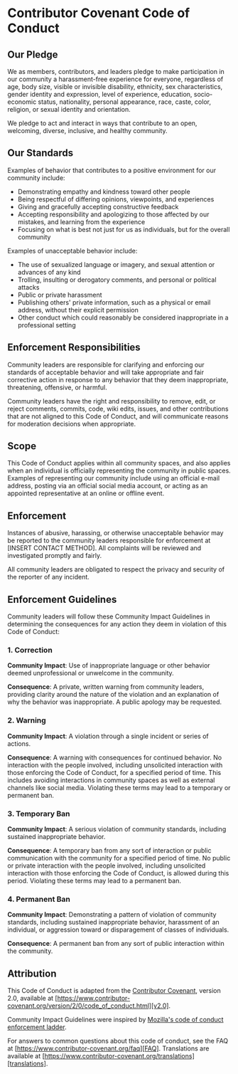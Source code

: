# Contributor Covenant Code of Conduct

## Our Pledge

We as members, contributors, and leaders pledge to make participation in our community a harassment-free experience for
everyone, regardless of age, body size, visible or invisible disability, ethnicity, sex characteristics, gender identity
and expression, level of experience, education, socio-economic status, nationality, personal appearance, race, caste,
color, religion, or sexual identity and orientation.

We pledge to act and interact in ways that contribute to an open, welcoming, diverse, inclusive, and healthy community.

## Our Standards

Examples of behavior that contributes to a positive environment for our community include:

* Demonstrating empathy and kindness toward other people
* Being respectful of differing opinions, viewpoints, and experiences
* Giving and gracefully accepting constructive feedback
* Accepting responsibility and apologizing to those affected by our mistakes, and learning from the experience
* Focusing on what is best not just for us as individuals, but for the overall community

Examples of unacceptable behavior include:

* The use of sexualized language or imagery, and sexual attention or advances of any kind
* Trolling, insulting or derogatory comments, and personal or political attacks
* Public or private harassment
* Publishing others' private information, such as a physical or email address, without their explicit permission
* Other conduct which could reasonably be considered inappropriate in a professional setting

## Enforcement Responsibilities

Community leaders are responsible for clarifying and enforcing our standards of acceptable behavior and will take
appropriate and fair corrective action in response to any behavior that they deem inappropriate, threatening, offensive,
or harmful.

Community leaders have the right and responsibility to remove, edit, or reject comments, commits, code, wiki edits,
issues, and other contributions that are not aligned to this Code of Conduct, and will communicate reasons for
moderation decisions when appropriate.

## Scope

This Code of Conduct applies within all community spaces, and also applies when an individual is officially representing
the community in public spaces. Examples of representing our community include using an official e-mail address, posting
via an official social media account, or acting as an appointed representative at an online or offline event.

## Enforcement

Instances of abusive, harassing, or otherwise unacceptable behavior may be reported to the community leaders responsible
for enforcement at
[INSERT CONTACT METHOD]. All complaints will be reviewed and investigated promptly and fairly.

All community leaders are obligated to respect the privacy and security of the reporter of any incident.

## Enforcement Guidelines

Community leaders will follow these Community Impact Guidelines in determining the consequences for any action they deem
in violation of this Code of Conduct:

### 1. Correction

**Community Impact**: Use of inappropriate language or other behavior deemed unprofessional or unwelcome in the
community.

**Consequence**: A private, written warning from community leaders, providing clarity around the nature of the violation
and an explanation of why the behavior was inappropriate. A public apology may be requested.

### 2. Warning

**Community Impact**: A violation through a single incident or series of actions.

**Consequence**: A warning with consequences for continued behavior. No interaction with the people involved, including
unsolicited interaction with those enforcing the Code of Conduct, for a specified period of time. This includes avoiding
interactions in community spaces as well as external channels like social media. Violating these terms may lead to a
temporary or permanent ban.

### 3. Temporary Ban

**Community Impact**: A serious violation of community standards, including sustained inappropriate behavior.

**Consequence**: A temporary ban from any sort of interaction or public communication with the community for a specified
period of time. No public or private interaction with the people involved, including unsolicited interaction with those
enforcing the Code of Conduct, is allowed during this period. Violating these terms may lead to a permanent ban.

### 4. Permanent Ban

**Community Impact**: Demonstrating a pattern of violation of community standards, including sustained inappropriate
behavior, harassment of an individual, or aggression toward or disparagement of classes of individuals.

**Consequence**: A permanent ban from any sort of public interaction within the community.

## Attribution

This Code of Conduct is adapted from the [Contributor Covenant][homepage], version 2.0, available at
[https://www.contributor-covenant.org/version/2/0/code_of_conduct.html][v2.0].

Community Impact Guidelines were inspired by
[Mozilla's code of conduct enforcement ladder][Mozilla CoC].

For answers to common questions about this code of conduct, see the FAQ at
[https://www.contributor-covenant.org/faq][FAQ]. Translations are available
at [https://www.contributor-covenant.org/translations][translations].

[homepage]: https://www.contributor-covenant.org

[v2.0]: https://www.contributor-covenant.org/version/2/0/code_of_conduct.html

[Mozilla CoC]: https://github.com/mozilla/diversity

[FAQ]: https://www.contributor-covenant.org/faq

[translations]: https://www.contributor-covenant.org/translations
